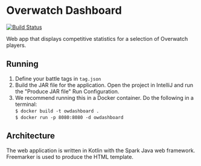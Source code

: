 # Overwatch Dashboard
[![Build Status](https://travis-ci.com/duncanleo/overwatch-dashboard.svg?token=K55cj8GL5QGanosi8wGd&branch=master)](https://travis-ci.com/duncanleo/overwatch-dashboard)

Web app that displays competitive statistics for a selection of Overwatch players.

## Running
1. Define your battle tags in `tag.json`
2. Build the JAR file for the application. Open the project in IntelliJ and run the "Produce JAR file" Run Configuration.
3. We recommend running this in a Docker container. Do the following in a terminal:  
    `$ docker build -t owdashboard .`  
    `$ docker run -p 8080:8080 -d owdashboard`

## Architecture
The web application is written in Kotlin with the Spark Java web framework. Freemarker is used to produce the HTML template.
